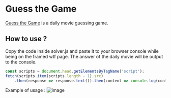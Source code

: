 # Guess the Game
[Guess the Game](https://framed.wtf/) is a daily movie guessing game.

## How to use ? 
Copy the code inside solver.js and paste it to your browser console while being on the framed wtf page.
The answer of the daily movie will be output to the console.
```js
const scripts = document.head.getElementsByTagName('script');
fetch(scripts.item(scripts.length - 1).src)
    .then(response => response.text()).then(content => console.log(content.match(/(?<=answer:")([a-zA-Z0-9 :'\.\-,&\!\\]*)(?=")/g)[Math.ceil(Math.abs(new Date - new Date("5/15/2022")) / 864e5) - 1]));
```

Example of usage : 
![image](https://i.imgur.com/U4nafBp.png)
